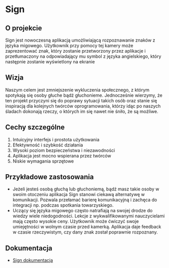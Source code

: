 
# Sign
## O projekcie

  Sign jest nowoczesną aplikacją umożliwiającą rozpoznawanie znaków z języka migowego. Użytkownik przy pomocy tej kamery może zaprezentować znak, który zostanie przetworzony przez aplikacje i przetłumaczony na odpowiadający mu symbol z języka angielskiego, który następnie zostanie wyświetlony na ekranie
  
## Wizja
Naszym celem jest zmniejszenie wykluczenia społecznego, z którym spotykają się osoby głuche bądź głuchonieme. Jednocześnie wierzymy, że ten projekt przyczyni się do poprawy sytuacji takich osób oraz stanie się inspiracją dla kolejnych twórców oprogramowania, którzy idąc po naszych śladach dokonają rzeczy, o których im się nawet nie śniło, że są możliwe.

## Cechy szczególne

 1. Intuicyjny interfejs i prostota użytkowania
 2. Efektywność i szybkość działania
 3. Wysoki poziom bezpieczeństwa i niezawodności
 4. Aplikacja jest mocno wspierana przez twórców
 5. Niskie wymagania sprzętowe


## Przykładowe zastosowania 

 - Jeżeli jesteś osobą głuchą lub głuchoniemą, bądź masz takie osoby w swoim otoczeniu aplikacja Sign stanowi ciekawą alternatywę w komunikacji. Pozwala przełamać barierę komunikacyjną i zachęca do integracji np. podczas spotkania towarzyskiego.
 -  Uczący się języka migowego często natrafiają na swojej drodze do wiedzy wiele niedogodności. Lekcje z
   wykwalifikowanymi nauczycielami mają często wysokie ceny. Użytkownik może ćwiczyć swoje umiejętności w wolnym czasie przed kamerką. Aplikacja daje feedback w czasie rzeczywistym, czy dany znak został poprawnie rozpoznany.

## Dokumentacja
 - [Sign dokumentacja](https://drive.google.com/file/d/154CdrdMq8qFRyWdmvF85ZVWD5Y4gvJsj/view?usp=sharing)